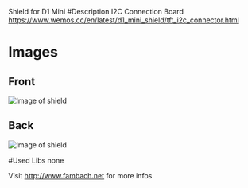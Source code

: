Shield for D1 Mini
#Description
I2C Connection Board
https://www.wemos.cc/en/latest/d1_mini_shield/tft_i2c_connector.html

# Images 

## Front
![Image of shield](./img/d1minishield-sgp30-front.jpg)

## Back
![Image of shield](./img/d1minishield-sgp30-back.jpg)

#Used Libs
none


Visit http://www.fambach.net for more infos